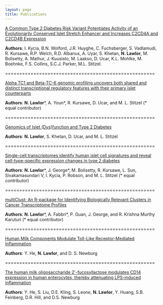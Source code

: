 ```yaml
---
layout: page
title: Publications
---
```


[A Common Type 2 Diabetes Risk Variant Potentiates Activity of an Evolutionarily Conserved Islet Stretch Enhancer and Increases C2CD4A and C2CD4B Expression](https://www.ncbi.nlm.nih.gov/pubmed/29625024)

**Authors**: I. Kycia, B.N. Wolford, J.R. Huyghe, C. Fuchsberger, S. Vadlamudi, R. Kursawe, R.P. Welch, R.D. Albanus, A. Uyar, S. Khetan, **N. Lawlor**, M. Bolisetty, A. Mathur, J. Kuusisto, M. Laakso, D. Ucar, K.L. Mohlke, M. Boehnke, F.S. Collins, S.C.J. Parker, M.L. Stitzel.

=====================================================

[Alpha TC1 and Beta-TC-6 genomic profiling uncovers both shared and distinct transcriptional regulatory features with their primary islet counterparts](https://www.nature.com/articles/s41598-017-12335-1)

**Authors**: **N. Lawlor***, A. Youn*, R. Kursawe, D. Ucar, and M. L. Stitzel  (* equal contributor)

=====================================================

[Genomics of Islet (Dys)function and Type 2 Diabetes](https://www.ncbi.nlm.nih.gov/pubmed/28245910)

**Authors**: **N. Lawlor**, S. Khetan, D. Ucar, and M. L. Stitzel

=====================================================

[Single-cell transcriptomes identify human islet cell signatures and reveal cell-type-specific expression changes in type 2 diabetes](https://www.ncbi.nlm.nih.gov/pubmed/27864352)

**Authors**: **N. Lawlor***, J. George*, M. Bolisetty, R. Kursawe, L. Sun, Sivakamasundari V, I. Kycia, P. Robson, and M. L. Stitzel  (* equal contributor)

=====================================================

[multiClust: An R-package for Identifying Biologically Relevant Clusters in Cancer Transcriptome Profiles](http://journals.sagepub.com/doi/abs/10.4137/CIN.S38000)

**Authors**: **N. Lawlor***, A. Fabbri*, P. Guan, J. George, and R. Krishna Murthy Karuturi  (* equal contributor)

=====================================================

[Human Milk Components Modulate Toll-Like Receptor-Mediated Inflammation](https://www.ncbi.nlm.nih.gov/pubmed/26773018)

**Authors**: Y. He, **N. Lawlor**, and D. S. Newburg

=====================================================

[The human milk oligosaccharide 2'-fucosyllactose modulates CD14 expression in human enterocytes, thereby attenuating LPS-induced inflammation](https://www.ncbi.nlm.nih.gov/pubmed/25431457)

**Authors**: Y. He, S. Liu, D.E. Kling, S. Leone, **N. Lawlor**, Y. Huang, S.B. Feinberg, D.R. Hill, and D.S. Newburg


